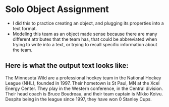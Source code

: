 # Solo Object Assignment

- I did this to practice creating an object, and plugging its properties into a text format.
- Modeling this team as an object made sense because there are many different attributes that the team has, that could be abbreviated when trying to write into a text, or trying to recall specific information about the team.

## Here is what the output text looks like:
The Minnesota Wild are a professional hockey team in the National Hockey League (NHL), founded in 1997. Their hometown is St Paul, MN at the Xcel Energy Center. They play in the Western conference, in the Central division. Their head coach is Bruce Boudreau, and their team captain is Mikko Koivu. Despite being in the league since 1997, they have won 0 Stanley Cups.
